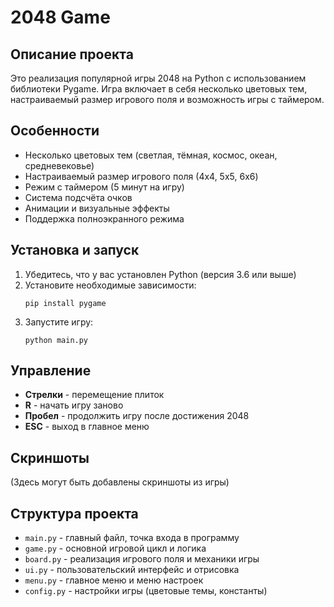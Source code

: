 # 2048 Game

## Описание проекта

Это реализация популярной игры 2048 на Python с использованием библиотеки Pygame. Игра включает в себя несколько цветовых тем, настраиваемый размер игрового поля и возможность игры с таймером.

## Особенности

- Несколько цветовых тем (светлая, тёмная, космос, океан, средневековье)
- Настраиваемый размер игрового поля (4x4, 5x5, 6x6)
- Режим с таймером (5 минут на игру)
- Система подсчёта очков
- Анимации и визуальные эффекты
- Поддержка полноэкранного режима

## Установка и запуск

1. Убедитесь, что у вас установлен Python (версия 3.6 или выше)
2. Установите необходимые зависимости:
   ```
   pip install pygame
   ```
3. Запустите игру:
   ```
   python main.py
   ```

## Управление

- **Стрелки** - перемещение плиток
- **R** - начать игру заново
- **Пробел** - продолжить игру после достижения 2048
- **ESC** - выход в главное меню

## Скриншоты

(Здесь могут быть добавлены скриншоты из игры)

## Структура проекта

- `main.py` - главный файл, точка входа в программу
- `game.py` - основной игровой цикл и логика
- `board.py` - реализация игрового поля и механики игры
- `ui.py` - пользовательский интерфейс и отрисовка
- `menu.py` - главное меню и меню настроек
- `config.py` - настройки игры (цветовые темы, константы)
